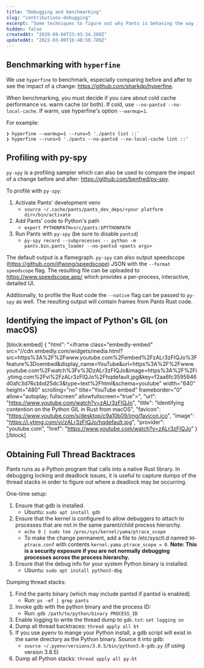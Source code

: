 ```yaml
---
title: "Debugging and benchmarking"
slug: "contributions-debugging"
excerpt: "Some techniques to figure out why Pants is behaving the way it is."
hidden: false
createdAt: "2020-09-04T23:43:34.260Z"
updatedAt: "2022-03-09T16:40:50.789Z"
---
```

Benchmarking with `hyperfine`
-----------------------------

We use `hyperfine` to benchmark, especially comparing before and after to see the impact of a change: <https://github.com/sharkdp/hyperfine>.

When benchmarking, you must decide if you care about cold cache performance vs. warm cache (or both). If cold, use `--no-pantsd --no-local-cache`. If warm, use hyperfine's option `--warmup=1`.

For example:

```
❯ hyperfine --warmup=1 --runs=5 './pants list ::`
❯ hyperfine --runs=5 './pants --no-pantsd --no-local-cache lint ::'
```

Profiling with py-spy
---------------------

`py-spy` is a profiling sampler which can also be used to compare the impact of a change before and after: <https://github.com/benfred/py-spy>.

To profile with `py-spy`:

1. Activate Pants' development venv
   - `source ~/.cache/pants/pants_dev_deps/<your platform dir>/bin/activate`
2. Add Pants' code to Python's path
   - `export PYTHONPATH=src/pants:$PYTHONPATH`
3. Run Pants with `py-spy` (be sure to disable `pantsd`)
   - `py-spy record --subprocesses -- python -m pants.bin.pants_loader --no-pantsd <pants args>`

The default output is a flamegraph. `py-spy` can also output speedscope (<https://github.com/jlfwong/speedscope>) JSON with the `--format speedscope` flag. The resulting file can be uploaded to <https://www.speedscope.app/> which provides a per-process, interactive, detailed UI.

Additionally, to profile the Rust code the `--native` flag can be passed to `py-spy` as well. The resulting output will contain frames from Pants Rust code.

Identifying the impact of Python's GIL (on macOS)
-------------------------------------------------


[block:embed]
{
  "html": "<iframe class=\"embedly-embed\" src=\"//cdn.embedly.com/widgets/media.html?src=https%3A%2F%2Fwww.youtube.com%2Fembed%2FzALr3zFIQJo%3Ffeature%3Doembed&display_name=YouTube&url=https%3A%2F%2Fwww.youtube.com%2Fwatch%3Fv%3DzALr3zFIQJo&image=https%3A%2F%2Fi.ytimg.com%2Fvi%2FzALr3zFIQJo%2Fhqdefault.jpg&key=f2aa6fc3595946d0afc3d76cbbd25dc3&type=text%2Fhtml&schema=youtube\" width=\"640\" height=\"480\" scrolling=\"no\" title=\"YouTube embed\" frameborder=\"0\" allow=\"autoplay; fullscreen\" allowfullscreen=\"true\"></iframe>",
  "url": "https://www.youtube.com/watch?v=zALr3zFIQJo",
  "title": "Identifying contention on the Python GIL in Rust from macOS",
  "favicon": "https://www.youtube.com/s/desktop/c9a10b09/img/favicon.ico",
  "image": "https://i.ytimg.com/vi/zALr3zFIQJo/hqdefault.jpg",
  "provider": "youtube.com",
  "href": "https://www.youtube.com/watch?v=zALr3zFIQJo"
}
[/block]


Obtaining Full Thread Backtraces
--------------------------------

Pants runs as a Python program that calls into a native Rust library. In debugging locking and deadlock issues, it is useful to capture dumps of the thread stacks in order to figure out where a deadlock may be occurring.

One-time setup:

1. Ensure that gdb is installed.
   - Ubuntu: `sudo apt install gdb`
2. Ensure that the kernel is configured to allow debuggers to attach to processes that are not in the same parent/child process hierarchy.
   - `echo 0 | sudo tee /proc/sys/kernel/yama/ptrace_scope`
   - To make the change permanent, add a file to /etc/sysctl.d named `99-ptrace.conf` with contents `kernel.yama.ptrace_scope = 0`. **Note: This is a security exposure if you are not normally debugging processes across the process hierarchy.**
3. Ensure that the debug info for your system Python binary is installed.
   - Ubuntu: `sudo apt install python3-dbg`

Dumping thread stacks:

1. Find the pants binary (which may include pantsd if pantsd is enabled).
   - Run: `ps -ef | grep pants`
2. Invoke gdb with the python binary and the process ID:
   - Run: `gdb /path/to/python/binary PROCESS_ID`
3. Enable logging to write the thread dump to `gdb.txt`: `set logging on`
4. Dump all thread backtraces: `thread apply all bt`
5. If you use pyenv to mange your Python install, a gdb script will exist in the same directory as the Python binary. Source it into gdb:
   - `source ~/.pyenv/versions/3.8.5/bin/python3.8-gdb.py` (if using version 3.8.5)
6. Dump all Python stacks: `thread apply all py-bt`

